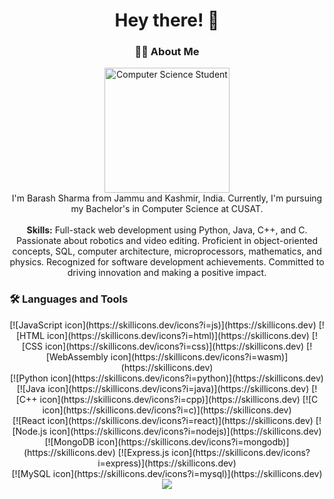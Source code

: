 

<h1 align="center">Hey there! 👋</h1>

<h3 align="center">👩‍💻 About Me</h3>

<p align="center">
  <img src="https://i.imgur.com/n9vZucl.jpg" height="200" alt="Computer Science Student" /><br>
  I'm Barash Sharma from Jammu and Kashmir, India. Currently, I'm pursuing my Bachelor's in Computer Science at CUSAT.<br><br>
  <strong>Skills:</strong> Full-stack web development using Python, Java, C++, and C. Passionate about robotics and video editing. Proficient in object-oriented concepts, SQL, computer architecture, microprocessors, mathematics, and physics. Recognized for software development achievements. Committed to driving innovation and making a positive impact.
</p>

<h3 align="left">🛠 Languages and Tools</h3>

<div align="center">
  <!-- First row -->
  <div class="icon-row">
    [![JavaScript icon](https://skillicons.dev/icons?i=js)](https://skillicons.dev)
    [![HTML icon](https://skillicons.dev/icons?i=html)](https://skillicons.dev)
    [![CSS icon](https://skillicons.dev/icons?i=css)](https://skillicons.dev)
    [![WebAssembly icon](https://skillicons.dev/icons?i=wasm)](https://skillicons.dev)
  </div>

  <!-- Second row -->
  <div class="icon-row">
    [![Python icon](https://skillicons.dev/icons?i=python)](https://skillicons.dev)
    [![Java icon](https://skillicons.dev/icons?i=java)](https://skillicons.dev)
    [![C++ icon](https://skillicons.dev/icons?i=cpp)](https://skillicons.dev)
    [![C icon](https://skillicons.dev/icons?i=c)](https://skillicons.dev)
  </div>

  <!-- Third row -->
  <div class="icon-row">
    [![React icon](https://skillicons.dev/icons?i=react)](https://skillicons.dev)
    [![Node.js icon](https://skillicons.dev/icons?i=nodejs)](https://skillicons.dev)
    [![MongoDB icon](https://skillicons.dev/icons?i=mongodb)](https://skillicons.dev)
    [![Express.js icon](https://skillicons.dev/icons?i=express)](https://skillicons.dev)
  </div>

  <!-- Fourth row -->
  <div class="icon-row">
    [![MySQL icon](https://skillicons.dev/icons?i=mysql)](https://skillicons.dev)
    <!-- Add more icons here -->
  </div>
</div>



<div align="center">
  <img src="https://visitor-badge.laobi.icu/badge?page_id=barash1311.barash1311&" />
</div>
